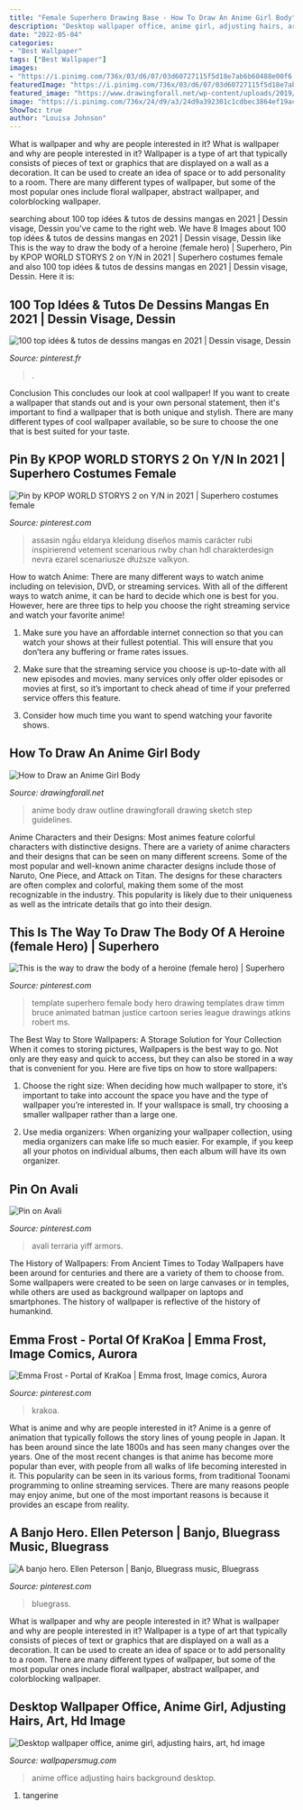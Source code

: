 ```yaml
---
title: "Female Superhero Drawing Base - How To Draw An Anime Girl Body"
description: "Desktop wallpaper office, anime girl, adjusting hairs, art, hd image"
date: "2022-05-04"
categories:
- "Best Wallpaper"
tags: ["Best Wallpaper"]
images:
- "https://i.pinimg.com/736x/03/d6/07/03d60727115f5d18e7ab6b60488e00f6.jpg"
featuredImage: "https://i.pinimg.com/736x/03/d6/07/03d60727115f5d18e7ab6b60488e00f6.jpg"
featured_image: "https://www.drawingforall.net/wp-content/uploads/2019/04/4-Anime-girl-body-outline.jpg"
image: "https://i.pinimg.com/736x/24/d9/a3/24d9a392301c1cdbec3864ef19ac2b5a.jpg"
ShowToc: true
author: "Louisa Johnson"
---
```



What is wallpaper and why are people interested in it?
What is wallpaper and why are people interested in it?
Wallpaper is a type of art that typically consists of pieces of text or graphics that are displayed on a wall as a decoration. It can be used to create an idea of space or to add personality to a room. There are many different types of wallpaper, but some of the most popular ones include floral wallpaper, abstract wallpaper, and colorblocking wallpaper.

	

		
searching about 100 top idées &amp; tutos de dessins mangas en 2021 | Dessin visage, Dessin you've came to the right web. We have 8 Images about 100 top idées &amp; tutos de dessins mangas en 2021 | Dessin visage, Dessin like This is the way to draw the body of a heroine (female hero) | Superhero, Pin by KPOP WORLD STORYS 2 on Y/N in 2021 | Superhero costumes female and also 100 top idées &amp; tutos de dessins mangas en 2021 | Dessin visage, Dessin. Here it is:
		
    
## 100 Top Idées &amp; Tutos De Dessins Mangas En 2021 | Dessin Visage, Dessin

<img loading=lazy src="https://i.pinimg.com/736x/34/9a/b3/349ab3d09d214a6daf4a42257c88d157.jpg" onerror="this.onerror=null;this.src='https://tse4.mm.bing.net/th?id=OIP.Oi7VCDZdzesZiSKJabxh_gHaKd&amp;pid=15.1';" alt="100 top idées &amp; tutos de dessins mangas en 2021 | Dessin visage, Dessin">

_Source: pinterest.fr_

>. 

	

Conclusion
This concludes our look at cool wallpaper! If you want to create a wallpaper that stands out and is your own personal statement, then it's important to find a wallpaper that is both unique and stylish. There are many different types of cool wallpaper available, so be sure to choose the one that is best suited for your taste.

    
## Pin By KPOP WORLD STORYS 2 On Y/N In 2021 | Superhero Costumes Female

<img loading=lazy src="https://i.pinimg.com/736x/1b/ab/d8/1babd8962a59bddfa9e4b8a87b5c9ec4.jpg" onerror="this.onerror=null;this.src='https://tse2.mm.bing.net/th?id=OIP.iOAHDE5THSxFHNBQhOmwYQHaMW&amp;pid=15.1';" alt="Pin by KPOP WORLD STORYS 2 on Y/N in 2021 | Superhero costumes female">

_Source: pinterest.com_

>assasin ngầu eldarya kleidung diseños mamis carácter rubi inspirierend vetement scenarious rwby chan hdl charakterdesign nevra ezarel scenariusze dłuższe valkyon. 

	

How to watch Anime: There are many different ways to watch anime including on television, DVD, or streaming services.
With all of the different ways to watch anime, it can be hard to decide which one is best for you. However, here are three tips to help you choose the right streaming service and watch your favorite anime!
1. Make sure you have an affordable internet connection so that you can watch your shows at their fullest potential. This will ensure that you don’tera any buffering or frame rates issues.

2. Make sure that the streaming service you choose is up-to-date with all new episodes and movies. many services only offer older episodes or movies at first, so it’s important to check ahead of time if your preferred service offers this feature.

3. Consider how much time you want to spend watching your favorite shows.

    
## How To Draw An Anime Girl Body

<img loading=lazy src="https://www.drawingforall.net/wp-content/uploads/2019/04/4-Anime-girl-body-outline.jpg" onerror="this.onerror=null;this.src='https://tse2.mm.bing.net/th?id=OIP.6hcya_GFFxY_EEOVXE39eAHaJ8&amp;pid=15.1';" alt="How to Draw an Anime Girl Body">

_Source: drawingforall.net_

>anime body draw outline drawingforall drawing sketch step guidelines. 

	

Anime Characters and their Designs: Most animes feature colorful characters with distinctive designs.
There are a variety of anime characters and their designs that can be seen on many different screens. Some of the most popular and well-known anime character designs include those of Naruto, One Piece, and Attack on Titan. The designs for these characters are often complex and colorful, making them some of the most recognizable in the industry. This popularity is likely due to their uniqueness as well as the intricate details that go into their design.

    
## This Is The Way To Draw The Body Of A Heroine (female Hero) | Superhero

<img loading=lazy src="https://i.pinimg.com/736x/49/52/eb/4952eb4e33b6268bb40ae9d52060c976--female-hero-to-draw.jpg" onerror="this.onerror=null;this.src='https://tse4.mm.bing.net/th?id=OIP.DUtrjbybkkYogvM36pbYagAAAA&amp;pid=15.1';" alt="This is the way to draw the body of a heroine (female hero) | Superhero">

_Source: pinterest.com_

>template superhero female body hero drawing templates draw timm bruce animated batman justice cartoon series league drawings atkins robert ms. 

	

The Best Way to Store Wallpapers: A Storage Solution for Your Collection
When it comes to storing pictures, Wallpapers is the best way to go. Not only are they easy and quick to access, but they can also be stored in a way that is convenient for you. Here are five tips on how to store wallpapers:
1) Choose the right size: When deciding how much wallpaper to store, it’s important to take into account the space you have and the type of wallpaper you’re interested in. If your wallspace is small, try choosing a smaller wallpaper rather than a large one.

2) Use media organizers: When organizing your wallpaper collection, using media organizers can make life so much easier. For example, if you keep all your photos on individual albums, then each album will have its own organizer.

    
## Pin On Avali

<img loading=lazy src="https://i.pinimg.com/736x/2d/db/51/2ddb51dac9a574bd91e1692386d52e3b.jpg" onerror="this.onerror=null;this.src='https://tse2.mm.bing.net/th?id=OIP.vzXZ_0kRx-1qoU2rz0oEPQHaNr&amp;pid=15.1';" alt="Pin on Avali">

_Source: pinterest.com_

>avali terraria yiff armors. 

	

The History of Wallpapers: From Ancient Times to Today
Wallpapers have been around for centuries and there are a variety of them to choose from. Some wallpapers were created to be seen on large canvases or in temples, while others are used as background wallpaper on laptops and smartphones. The history of wallpaper is reflective of the history of humankind.

    
## Emma Frost - Portal Of KraKoa | Emma Frost, Image Comics, Aurora

<img loading=lazy src="https://i.pinimg.com/736x/03/d6/07/03d60727115f5d18e7ab6b60488e00f6.jpg" onerror="this.onerror=null;this.src='https://tse2.mm.bing.net/th?id=OIP.9cPC2ZHkkbZKN-dNV6AlhgHaMF&amp;pid=15.1';" alt="Emma Frost - Portal of KraKoa | Emma frost, Image comics, Aurora">

_Source: pinterest.com_

>krakoa. 

	

What is anime and why are people interested in it?
Anime is a genre of animation that typically follows the story lines of young people in Japan. It has been around since the late 1800s and has seen many changes over the years. One of the most recent changes is that anime has become more popular than ever, with people from all walks of life becoming interested in it. This popularity can be seen in its various forms, from traditional Toonami programming to online streaming services. There are many reasons people may enjoy anime, but one of the most important reasons is because it provides an escape from reality.

    
## A Banjo Hero. Ellen Peterson | Banjo, Bluegrass Music, Bluegrass

<img loading=lazy src="https://i.pinimg.com/736x/24/d9/a3/24d9a392301c1cdbec3864ef19ac2b5a.jpg" onerror="this.onerror=null;this.src='https://tse4.mm.bing.net/th?id=OIP.3lxGVCa-ARIX_rLcJT0W0wHaQB&amp;pid=15.1';" alt="A banjo hero. Ellen Peterson | Banjo, Bluegrass music, Bluegrass">

_Source: pinterest.com_

>bluegrass. 

	

What is wallpaper and why are people interested in it?
What is wallpaper and why are people interested in it?
Wallpaper is a type of art that typically consists of pieces of text or graphics that are displayed on a wall as a decoration. It can be used to create an idea of space or to add personality to a room. There are many different types of wallpaper, but some of the most popular ones include floral wallpaper, abstract wallpaper, and colorblocking wallpaper.

    
## Desktop Wallpaper Office, Anime Girl, Adjusting Hairs, Art, Hd Image

<img loading=lazy src="https://wallpapersmug.com/download/1024x768/962e9e/office-anime-girl-adjusting-hairs-art.jpg" onerror="this.onerror=null;this.src='https://tse4.mm.bing.net/th?id=OIP.dhpCRMdICqgaV9s8OKo8agHaFj&amp;pid=15.1';" alt="Desktop wallpaper office, anime girl, adjusting hairs, art, hd image">

_Source: wallpapersmug.com_

>anime office adjusting hairs background desktop. 

	

1. tangerine 

